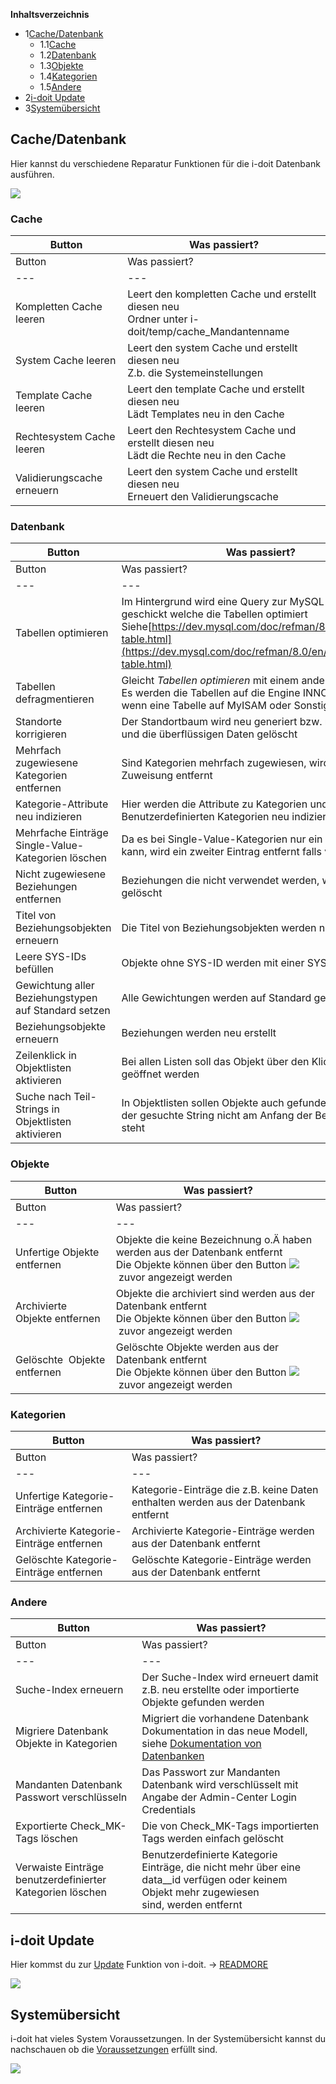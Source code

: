 **Inhaltsverzeichnis**

*   1[Cache/Datenbank](#Systemtools-Cache/Datenbank)
    *   1.1[Cache](#Systemtools-Cache)
    *   1.2[Datenbank](#Systemtools-Datenbank)
    *   1.3[Objekte](#Systemtools-Objekte)
    *   1.4[Kategorien](#Systemtools-Kategorien)
    *   1.5[Andere](#Systemtools-Andere)
*   2[i-doit Update](#Systemtools-i-doitUpdate)
*   3[Systemübersicht](#Systemtools-Systemübersicht)

Cache/Datenbank
---------------

Hier kannst du verschiedene Reparatur Funktionen für die i-doit Datenbank ausführen.

![](/download/attachments/61014221/Cache-Datenbank-1.13.2.png?version=1&modificationDate=1573641755144&api=v2&effects=drop-shadow)

### Cache

| Button | Was passiert? |
| --- | --- |
| Button | Was passiert? |
| --- | --- |
| Kompletten Cache leeren | Leert den kompletten Cache und erstellt diesen neu  <br>Ordner unter i-doit/temp/cache\_Mandantenname |
| System Cache leeren | Leert den system Cache und erstellt diesen neu  <br>Z.b. die Systemeinstellungen |
| Template Cache leeren | Leert den template Cache und erstellt diesen neu  <br>Lädt Templates neu in den Cache |
| Rechtesystem Cache leeren | Leert den Rechtesystem Cache und erstellt diesen neu  <br>Lädt die Rechte neu in den Cache |
| Validierungscache erneuern | Leert den system Cache und erstellt diesen neu  <br>Erneuert den Validierungscache |

### Datenbank

| Button | Was passiert? |
| --- | --- |
| Button | Was passiert? |
| --- | --- |
| Tabellen optimieren | Im Hintergrund wird eine Query zur MySQL Datenbank geschickt welche die Tabellen optimiert Siehe[https://dev.mysql.com/doc/refman/8.0/en/optimize-table.html](https://dev.mysql.com/doc/refman/8.0/en/optimize-table.html) |
| Tabellen defragmentieren | Gleicht _Tabellen optimieren_ mit einem anderen Statement. Es werden die Tabellen auf die Engine INNODB gesetzt wenn eine Tabelle auf MyISAM oder Sonstiges ist |
| Standorte korrigieren | Der Standortbaum wird neu generiert bzw. neu kalkuliert und die überflüssigen Daten gelöscht |
| Mehrfach zugewiesene Kategorien entfernen | Sind Kategorien mehrfach zugewiesen, wird die 2. Zuweisung entfernt |
| Kategorie-Attribute neu indizieren | Hier werden die Attribute zu Kategorien und Benutzerdefinierten Kategorien neu indiziert |
| Mehrfache Einträge Single-Value-Kategorien löschen | Da es bei Single-Value-Kategorien nur ein Eintrag geben kann, wird ein zweiter Eintrag entfernt falls vorhanden |
| Nicht zugewiesene Beziehungen entfernen | Beziehungen die nicht verwendet werden, werden gelöscht |
| Titel von Beziehungsobjekten erneuern | Die Titel von Beziehungsobjekten werden neu generiert |
| Leere SYS-IDs befüllen | Objekte ohne SYS-ID werden mit einer SYS-ID befüllt |
| Gewichtung aller Beziehungstypen auf Standard setzen | Alle Gewichtungen werden auf Standard gesetzt |
| Beziehungsobjekte erneuern | Beziehungen werden neu erstellt |
| Zeilenklick in Objektlisten aktivieren | Bei allen Listen soll das Objekt über den Klick auf die Zeile geöffnet werden |
| Suche nach Teil-Strings in Objektlisten aktivieren | In Objektlisten sollen Objekte auch gefunden werden wenn der gesuchte String nicht am Anfang der Bezeichnung steht |

### Objekte

| Button | Was passiert? |
| --- | --- |
| Button | Was passiert? |
| --- | --- |
| Unfertige Objekte entfernen | Objekte die keine Bezeichnung o.Ä haben werden aus der Datenbank entfernt  <br>Die Objekte können über den Button ![](/download/thumbnails/61014221/eye.png?version=1&modificationDate=1624283454748&api=v2) zuvor angezeigt werden |
| Archivierte Objekte entfernen | Objekte die archiviert sind werden aus der Datenbank entfernt  <br>Die Objekte können über den Button ![](/download/thumbnails/61014221/eye.png?version=1&modificationDate=1624283454748&api=v2) zuvor angezeigt werden |
| Gelöschte  Objekte entfernen | Gelöschte Objekte werden aus der Datenbank entfernt  <br>Die Objekte können über den Button ![](/download/thumbnails/61014221/eye.png?version=1&modificationDate=1624283454748&api=v2) zuvor angezeigt werden |

### Kategorien

| Button | Was passiert? |
| --- | --- |
| Button | Was passiert? |
| --- | --- |
| Unfertige Kategorie-Einträge entfernen | Kategorie-Einträge die z.B. keine Daten enthalten werden aus der Datenbank entfernt |
| Archivierte Kategorie-Einträge entfernen | Archivierte Kategorie-Einträge werden aus der Datenbank entfernt |
| Gelöschte Kategorie-Einträge entfernen | Gelöschte Kategorie-Einträge werden aus der Datenbank entfernt |

### Andere

| Button | Was passiert? |
| --- | --- |
| Button | Was passiert? |
| --- | --- |
| Suche-Index erneuern | Der Suche-Index wird erneuert damit z.B. neu erstellte oder importierte Objekte gefunden werden |
| Migriere Datenbank Objekte in Kategorien | Migriert die vorhandene Datenbank Dokumentation in das neue Modell, siehe [Dokumentation von Datenbanken](/display/de/Dokumentation+von+Datenbanken) |
| Mandanten Datenbank Passwort verschlüsseln | Das Passwort zur Mandanten Datenbank wird verschlüsselt mit Angabe der Admin-Center Login Credentials |
| Exportierte Check\_MK-Tags löschen | Die von Check\_MK-Tags importierten Tags werden einfach gelöscht |
| Verwaiste Einträge benutzerdefinierter Kategorien löschen | Benutzerdefinierte Kategorie Einträge, die nicht mehr über eine data\_\_id verfügen oder keinem Objekt mehr zugewiesen sind, werden entfernt |

i-doit Update
-------------

Hier kommst du zur [Update](/display/de/Update+einspielen) Funktion von i-doit. → [READMORE](/display/de/Update+einspielen)

![](/download/attachments/61014221/image2016-10-13%2010%3A51%3A57.png?version=1&modificationDate=1476355234847&api=v2&effects=drop-shadow)

  

Systemübersicht
---------------

i-doit hat vieles System Voraussetzungen. In der Systemübersicht kannst du nachschauen ob die [Voraussetzungen](/display/de/Systemvoraussetzungen) erfüllt sind.

![](/download/attachments/61014221/image2016-10-13%2010%3A54%3A15.png?version=1&modificationDate=1476355234820&api=v2&effects=drop-shadow)